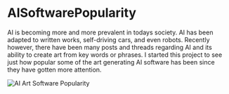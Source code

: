 # AISoftwarePopularity

AI is becoming more and more prevalent in todays society. AI has been adapted to written works, self-driving cars, and even robots.
Recently however, there have been many posts and threads regarding AI and its ability to create art from key words or phrases.
I started this project to see just how popular some of the art generating AI software has been since they have gotten more attention.



![AI Art Software Popularity](https://user-images.githubusercontent.com/72543232/190040721-fc198edb-092b-433b-aefb-b6b7542614ad.png)
